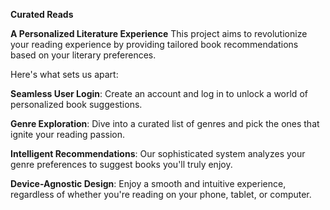 **Curated Reads**

**A Personalized Literature Experience**
This project aims to revolutionize your reading experience by providing tailored book recommendations based on your literary preferences.

Here's what sets us apart:

**Seamless User Login**: Create an account and log in to unlock a world of personalized book suggestions.

**Genre Exploration**: Dive into a curated list of genres and pick the ones that ignite your reading passion.

**Intelligent Recommendations**: Our sophisticated system analyzes your genre preferences to suggest books you'll truly enjoy.

**Device-Agnostic Design**: Enjoy a smooth and intuitive experience, regardless of whether you're reading on your phone, tablet, or computer.

